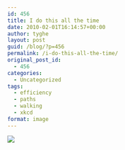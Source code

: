 ```yaml
---
id: 456
title: I do this all the time
date: 2010-02-01T16:14:57+00:00
author: tyghe
layout: post
guid: /blog/?p=456
permalink: /i-do-this-all-the-time/
original_post_id:
  - 456
categories:
  - Uncategorized
tags:
  - efficiency
  - paths
  - walking
  - xkcd
format: image
---
```

[![](http://imgs.xkcd.com/comics/paths.jpg)](http://xkcd.com/85/)
